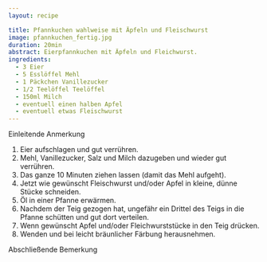 ```yaml
---
layout: recipe

title: Pfannkuchen wahlweise mit Äpfeln und Fleischwurst
image: pfannkuchen_fertig.jpg
duration: 20min
abstract: Eierpfannkuchen mit Äpfeln und Fleichwurst.
ingredients:
  - 3 Eier
  - 5 Esslöffel Mehl
  - 1 Päckchen Vanillezucker
  - 1/2 Teelöffel Teelöffel
  - 150ml Milch
  - eventuell einen halben Apfel
  - eventuell etwas Fleischwurst	
---
```


Einleitende Anmerkung

1. Eier aufschlagen und gut verrühren.
2. Mehl, Vanillezucker, Salz und Milch dazugeben und wieder gut verrühren.
3. Das ganze 10 Minuten ziehen lassen (damit das Mehl aufgeht).
4. Jetzt wie gewünscht Fleischwurst und/oder Apfel in kleine, dünne Stücke schneiden.
5. Öl in einer Pfanne erwärmen.
6. Nachdem der Teig gezogen hat, ungefähr ein Drittel des Teigs in die Pfanne schütten und gut dort verteilen.
7. Wenn gewünscht Apfel und/oder Fleichwurststücke in den Teig drücken.
8. Wenden und bei leicht bräunlicher Färbung herausnehmen.

Abschließende Bemerkung
